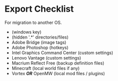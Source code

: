 # Export Checklist

For migration to another OS.

- (windows key)
- (hidden '.*' directories/files)
- Adobe Bridge (image tags)
- Adobe Photoshop (hotkeys)
- Intel Graphics Command Center (custom settings)
- Lenovo Vantage (custom settings)
- Macrium Reflect Free (backup definition files)
- Minecraft (local world files if any)
- Vortex ***OR*** OpenMW (local mod files / plugins)
